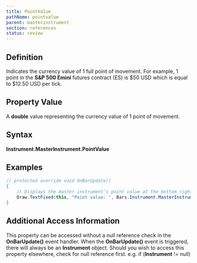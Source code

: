 ```yaml
---
title: PointValue
pathName: pointvalue
parent: masterinstrument
section: references
status: review
---
```


## Definition

Indicates the currency value of 1 full point of movement. For example, 1 point in the **S&P 500 Emini** futures contract (ES) is $50 USD which is equal to $12.50 USD per tick.

## Property Value

A **double** value representing the currency value of 1 point of movement.

## Syntax

**Instrument.MasterInstrument.PointValue**

## Examples

```csharp
// protected override void OnBarUpdate()
{
    // Displays the master instrument's point value at the bottom right of the chart
    Draw.TextFixed(this, "Point value: ", Bars.Instrument.MasterInstrument.PointValue.ToString(), TextPosition.BottomRight);
}
```

## Additional Access Information

This property can be accessed without a null reference check in the **OnBarUpdate()** event handler. When the **OnBarUpdate()** event is triggered, there will always be an **Instrument** object. Should you wish to access this property elsewhere, check for null reference first. e.g. if (**Instrument** != null)
